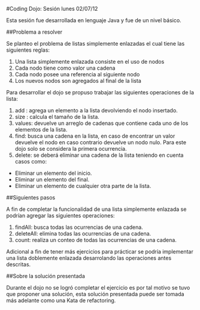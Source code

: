 #Coding Dojo: Sesión lunes 02/07/12

Esta sesión fue desarrollada en lenguaje Java y fue de un nivel básico.

##Problema a resolver

Se planteo el problema de listas simplemente enlazadas el cual tiene las siguientes reglas:

1. Una lista simplemente enlazada consiste en el uso de nodos
2. Cada nodo tiene como valor una cadena
3. Cada nodo posee una referencia al siguiente nodo
4. Los nuevos nodos son agregados al final de la lista

Para desarrollar el dojo se propuso trabajar las siguientes operaciones de la lista:

1. add  : agrega un elemento a la lista devolviendo el nodo insertado.
2. size : calcula el tamaño de la lista.
3. values: devuelve un arreglo de cadenas que contiene cada uno de los elementos de la lista.
4. find: busca una cadena en la lista, en caso de encontrar un valor devuelve el nodo en caso contrario devuelve un nodo nulo. Para este dojo solo se considera la primera ocurrencia.
5. delete: se deberá eliminar una cadena de la lista teniendo en cuenta casos como:
* Eliminar un elemento del inicio.
* Eliminar un elemento del final.
* Eliminar un elemento de cualquier otra parte de la lista.

##Siguientes pasos

A fin de completar la funcionalidad de una lista simplemente enlazada se podrían agregar las siguientes operaciones:

1. findAll: busca todas las ocurrencias de una cadena.
2. deleteAll: elimina todas las ocurrencias de una cadena.
3. count: realiza un conteo de todas las ocurrencias de una cadena.

Adicional a fin de tener más ejercicios para prácticar se podría implementar una lista doblemente enlazada desarrolando las operaciones antes descritas.

##Sobre la solución presentada

Durante el dojo no se logró completar el ejercicio es por tal motivo se tuvo que proponer una solución, esta solución presentada puede ser tomada más adelante como una Kata de refactoring.